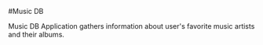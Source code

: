 #Music DB 

Music DB Application gathers information about user's favorite music artists and their albums. 